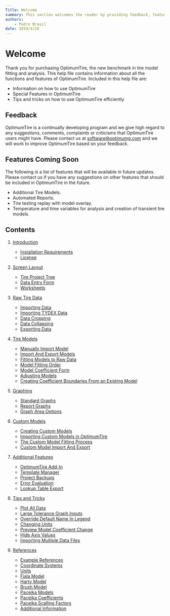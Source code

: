 ```yaml
---
Title: Welcome
summary: This section welcomes the reader by providing feedback, features coming soon and contents information.
authors:
    - Pedro Brasil   
date: 2019/4/26
---
```


# Welcome

Thank you for purchasing OptimumTire, the new benchmark in tire model fitting and analysis. This help file contains information about all the functions and features of OptimumTire. Included in this help file are:

* Information on how to use OptimumTire
* Special Features in OptimumTire
* Tips and tricks on how to use OptimumTire efficiently

## Feedback

OptimumTire is a continually developing program and we give high regard to any suggestions, comments, complaints or criticisms that OptimumTire users might have. Please contact us at [software@optimumg.com](mailto:software@optimumg.com) and we will work to improve OptimumTire based on your feedback.

## Features Coming Soon

The following is a list of features that will be available in future updates. Please contact us if you have any suggestions on other features that should be included in OptimumTire in the future.

* Additional Tire Models.
* Automated Reports.
* Tire testing replay with model overlay.
* Temperature and time variables for analysis and creation of transient tire models.

## Contents

1. [Introduction](1_Introduction/1_Introduction.md)
    * [Installation Requirements](1_Introduction/A_Installation_Requirements.md)
    * [License](1_Introduction/B_License.md)

2. [Screen Layout](2_Screen_Layout/2_Screen_Layout.md)
    * [Tire Project Tree](2_Screen_Layout/A_Tire_Project_Tree.md)
    * [Data Entry Form](2_Screen_Layout/B_Data_Entry_Form.md)
    * [Worksheets](2_Screen_Layout/C_Worksheets.md)
3. [Raw Tire Data](3_Raw_Tire_Data/3_Raw_Tire_Data.md)
    * [Importing Data](3_Raw_Tire_Data/A_Importing_Data.md)
    * [Importing TYDEX Data](3_Raw_Tire_Data/B_Importing_TYDEX_Data.md)
    * [Data Cropping](3_Raw_Tire_Data/C_Data_Cropping.md)
    * [Data Collapsing](3_Raw_Tire_Data/D_Data_Collapsing.md)
    * [Exporting Data](3_Raw_Tire_Data/E_Exporting_Data.md)

4. [Tire Models](4_Tire_Models/4_Tire_Models.md)
    * [Manually Import Model](4_Tire_Models/A_Manually_Import_Model.md)
    * [Import And Export Models](4_Tire_Models/B_Import_And_Export_Models.md)
    * [Fitting Models to Raw Data](4_Tire_Models/C_Fitting_Models_To_Raw_Data.md)
    * [Model Fitting Order](4_Tire_Models/D_Model_Fitting_Order.md)
    * [Model Coefficient Form](4_Tire_Models/E_Model_Coefficient_Form.md)
    * [Adjusting Models](4_Tire_Models/F_Adjusting_Models.md)
    * [Creating Coefficient Boundaries From an Existing Model](4_Tire_Models/G_Creating_Coefficient_Boundaries_From_an_Existing_Model.md)
5. [Graphing](5_Graphing/5_Graphing.md)
    * [Standard Graphs](5_Graphing/A_Standard_Graphs.md)
    * [Report Graphs](5_Graphing/B_Report_Graphs.md)
    * [Graph Area Options](5_Graphing/C_Graph_Area_Options.md)

6. [Custom Models](6_Custom_Models/6_Custom_Models.md)
    * [Creating Custom Models](6_Custom_Models/A_Creating_Custom_Models.md)
    * [Importing Custom Models in OptimumTire](6_Custom_Models/B_Importing_Custom_Models_In_OptimumTire.md)
    * [The Custom Model Fitting Process](6_Custom_Models/C_The_Custom_Model_Fitting_Process.md)
    * [Custom Model Import And Export](6_Custom_Models/D_Custom_Model_Import_And_Export.md)
7. [Additional Features](7_Additional_Features/7_Additional_Features.md)
    * [OptimumTire Add-In](7_Additional_Features/A_OptimumTire_Add-In.md)
    * [Template Manager](7_Additional_Features/B_Template_Manager.md)
    * [Project Backups](7_Additional_Features/C_Project_Backups.md)
    * [Error Evaluation](7_Additional_Features/D_Error_Evaluation.md)
    * [Lookup Table Export](7_Additional_Features/E_Lookup_Table_Export.md)
8. [Tips and Tricks](8_Tips_And_Tricks/8_Tips_And_Tricks.md)
    * [Plot All Data](8_Tips_And_Tricks/A_Plot_All_Data.md)
    * [Large Tolerance Graph Inputs](8_Tips_And_Tricks/B_Large_Tolerance_Graph_Inputs.md)
    * [Override Default Name In Legend](8_Tips_And_Tricks/C_Override_Default_Name_In_Legend.md)
    * [Changing Units](8_Tips_And_Tricks/D_Changing_Units.md)
    * [Preview Model Coefficient Change](8_Tips_And_Tricks/E_Preview_Model_Coefficient_Change.md)
    * [Hide Axis Values](8_Tips_And_Tricks/F_Hide_Axis_Values.md)
    * [Importing Multiple Data Files](8_Tips_And_Tricks/G_Importing_Multiple_Data_Files.md)
9. [References](9_References/9_References.md)
    * [Example References](9_References/A_Example_References.md)
    * [Coordinate Systems](9_References/B_Coordinate_Systems.md)
    * [Units](9_References/C_Units.md)
    * [Fiala Model](9_References/D_Fiala_Model.md)
    * [Harty Model](9_References/E_Harty_Model.md)
    * [Brush Model](9_References/F_Brush_Model.md)
    * [Pacejka Models](9_References/G_Pacejka_Models.md)
    * [Pacejka Coefficients](9_References/H_Pacejka_Coefficients.md)
    * [Pacejka Scalling Factors](9_References/I_Pacejka_Scalling_Factors.md)
    * [Additional Information](9_References/Additional_Information.md)